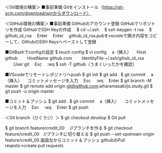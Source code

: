 ＜Git環境の構築＞
■事前準備
Gitをインストール（https://git-scm.com/download/winからダウンロード）

＜GitHub環境の構築＞
■事前準備
GitHubのアカウント登録
GitHubでリポジトリを作成
GitHubでSSH Keyの作成
　$ cd ~/.ssh
　$ ssh-keygen -t rsa
　$ github_id_rsa
　Enter
　Enter
　github_id_rsa.pubをvscodeで開き内容をコピーして、GithubのSSH Keysへペーストして登録

■GitBashでconfigの設定
$ touch config
$ vi config
　a（挿入）
　Host github
　　HostName github.com
　　IdentityFile ~/.ssh/gihub_id_rsa
　　User git
　Esc
　:wq
$ ssh -T github（うまくいったかを確認）

■VScodeでリモートレポジトリへpush
$ git init
$ git add .
$ git commit
　a（挿入）
　コミットメッセージを入力
　Esc
　:wq
　Enter
$ git branch -M master
$ git remote add origin git@github.com:aiharamasaki/js.study.git
$ git push -u origin master

■コミット＆プッシュ
$ git add .
$ git commit
　a（挿入）
　コミットメッセージを入力
　Esc
　:wq
　Enter
$ git push


＜Git branch（ひくラジ）＞
$ git checkout develop
$ Git pull

$ git branch feature/credit_00 　//ブランチを作る
$ git checkout feature/credit_00　//ブランチに切り替える
$ git push --set-upstream origin feature/credit_00
画面左からコミット＆プッシュ
githubのPull reqests→create pull requests